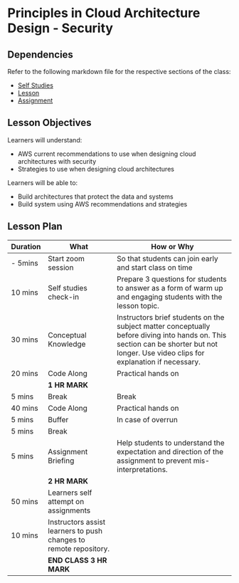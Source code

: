 # Principles in Cloud Architecture Design - Security

## Dependencies

Refer to the following markdown file for the respective sections of the class:
- [Self Studies](./studies.md)
- [Lesson](./lesson.md)
- [Assignment](./assignment.md)

## Lesson Objectives

Learners will understand:
- AWS current recommendations to use when designing cloud architectures with security
- Strategies to use when designing cloud architectures

Learners will be able to:
- Build architectures that protect the data and systems
- Build system using AWS recommendations and strategies


## Lesson Plan

|Duration|What|How or Why|
|--------|-----|-------|
|- 5mins |Start zoom session|So that students can join early and start class on time|
|10 mins|Self studies check-in|Prepare 3 questions for students to answer as a form of warm up and engaging students with the lesson topic.|
|30 mins|Conceptual Knowledge| Instructors brief students on the subject matter conceptually before diving into hands on. This section can be shorter but not longer. Use video clips for explanation if necessary.|
|20 mins|Code Along| Practical hands on|
||**1 HR MARK**|
|5 mins|Break|Break|
|40 mins|Code Along| Practical hands on|
|5 mins|Buffer|In case of overrun|
|5 mins|Break||
|5 mins|Assignment Briefing|Help students to understand the expectation and direction of the assignment to prevent mis-interpretations.|
||**2 HR MARK**|
|50 mins|Learners self attempt on assignments|
|10 mins|Instructors assist learners to push changes to remote repository.|
||**END CLASS 3 HR MARK**|

